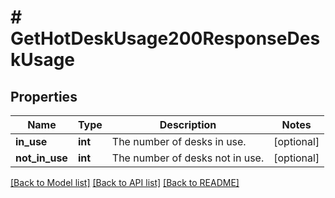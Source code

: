 # # GetHotDeskUsage200ResponseDeskUsage

## Properties

Name | Type | Description | Notes
------------ | ------------- | ------------- | -------------
**in_use** | **int** | The number of desks in use. | [optional]
**not_in_use** | **int** | The number of desks not in use. | [optional]

[[Back to Model list]](../../README.md#models) [[Back to API list]](../../README.md#endpoints) [[Back to README]](../../README.md)
